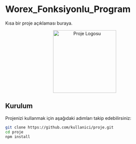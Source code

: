 <!-- Başlık -->
# Worex_Fonksiyonlu_Program
<!-- Kısa Açıklama -->
Kısa bir proje açıklaması buraya.

<!-- Proje Logosu veya Görseli -->
<p align="center">
  <img src="proje-logo.png" alt="Proje Logosu" width="200">
</p>

<!-- Kurulum -->
## Kurulum

Projenizi kullanmak için aşağıdaki adımları takip edebilirsiniz:

```bash
git clone https://github.com/kullanici/proje.git
cd proje
npm install
